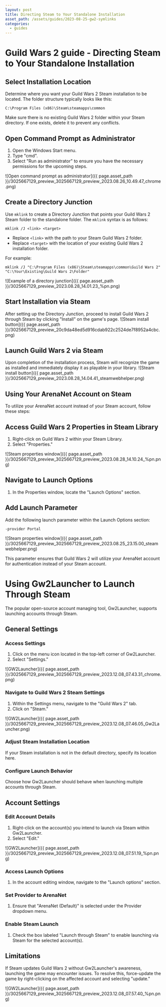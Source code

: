 ```yaml
---
layout: post
title: Directing Steam to Your Standalone Installation
asset_path: /assets/guides/2023-08-25-gw2-symlinks
categories: 
  - guides
---
```


# Guild Wars 2 guide - Directing Steam to Your Standalone Installation

## Select Installation Location

Determine where you want your Guild Wars 2 Steam installation to be located. The folder structure typically looks like this:

```text
C:\Program Files (x86)\Steam\steamapps\common
```

Make sure there is no existing Guild Wars 2 folder within your Steam directory. If one exists, delete it to prevent any conflicts.

## Open Command Prompt as Administrator

1. Open the Windows Start menu.
2. Type "cmd".
3. Select "Run as administrator" to ensure you have the necessary permissions for the upcoming steps.

![Open command prompt as administrator]({{ page.asset_path }}/3025667129_preview_3025667129_preview_2023.08.26_10.49.47_chrome.png)

## Create a Directory Junction

Use `mklink` to create a Directory Junction that points your Guild Wars 2 Steam folder to the standalone folder. The `mklink` syntax is as follows:

```text
mklink /J <link> <target>
```

- Replace `<link>` with the path to your Steam Guild Wars 2 folder.
- Replace `<target>` with the location of your existing Guild Wars 2 installation folder.

For example:

```text
mklink /J "C:\Program Files (x86)\Steam\steamapps\common\Guild Wars 2" "C:\Your\Existing\Guild Wars 2\Folder"
```

![Example of a directory junction]({{ page.asset_path }}/3025667129_preview_2023.08.28_14.01.23_%pn.png)

## Start Installation via Steam

After setting up the Directory Junction, proceed to install Guild Wars 2 through Steam by clicking "Install" on the game's page.
![Steam install button]({{ page.asset_path }}/3025667129_preview_20c9da48ed5d916cdab922c2524de7f8952a4cbc.png)

## Launch Guild Wars 2 via Steam

Upon completion of the installation process, Steam will recognize the game as installed and immediately display it as playable in your library.
![Steam install button]({{ page.asset_path }}/3025667129_preview_2023.08.28_14.04.41_steamwebhelper.png)

## Using Your ArenaNet Account on Steam

To utilize your ArenaNet account instead of your Steam account, follow these steps:

## Access Guild Wars 2 Properties in Steam Library

1. Right-click on Guild Wars 2 within your Steam Library.
2. Select "Properties."

![Steam properties window]({{ page.asset_path }}/3025667129_preview_3025667129_preview_2023.08.28_14.10.24_%pn.png)

## Navigate to Launch Options

1. In the Properties window, locate the "Launch Options" section.

## Add Launch Parameter

Add the following launch parameter within the Launch Options section:

```text
-provider Portal
```

![Steam properties window]({{ page.asset_path }}/3025667129_preview_3025667129_preview_2023.08.25_23.15.00_steamwebhelper.png)

This parameter ensures that Guild Wars 2 will utilize your ArenaNet account for authentication instead of your Steam account.

# Using Gw2Launcher to Launch Through Steam

The popular open-source account managing tool, Gw2Launcher, supports launching accounts through Steam.

## General Settings

### Access Settings

1. Click on the menu icon located in the top-left corner of Gw2Launcher.
2. Select "Settings."

![GW2Launcher]({{ page.asset_path }}/3025667129_preview_3025667129_preview_2023.12.08_07.43.31_chrome.png)

### Navigate to Guild Wars 2 Steam Settings

1. Within the Settings menu, navigate to the "Guild Wars 2" tab.
2. Click on "Steam."

![GW2Launcher]({{ page.asset_path }}/3025667129_preview_3025667129_preview_2023.12.08_07.46.05_Gw2Launcher.png)

### Adjust Steam Installation Location

If your Steam installation is not in the default directory, specify its location here.

### Configure Launch Behavior

Choose how Gw2Launcher should behave when launching multiple accounts through Steam.

## Account Settings

### Edit Account Details

1. Right-click on the account(s) you intend to launch via Steam within Gw2Launcher.
2. Select "Edit."

![GW2Launcher]({{ page.asset_path }}/3025667129_preview_3025667129_preview_2023.12.08_07.51.19_%pn.png)

### Access Launch Options

1. In the account editing window, navigate to the "Launch options" section.

### Set Provider to ArenaNet

1. Ensure that "ArenaNet (Default)" is selected under the Provider dropdown menu.

### Enable Steam Launch

1. Check the box labeled "Launch through Steam" to enable launching via Steam for the selected account(s).

## Limitations

If Steam updates Guild Wars 2 without Gw2Launcher's awareness, launching the game may encounter issues. To resolve this, force-update the game by right-clicking on the affected account and selecting "update."

![GW2Launcher]({{ page.asset_path }}/3025667129_preview_3025667129_preview_2023.12.08_07.57.40_%pn.png)

